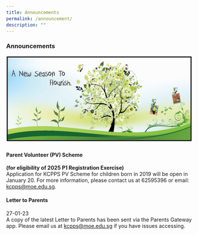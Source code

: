 ```yaml
---
title: Announcements
permalink: /announcement/
description: ""
---
```

### Announcements

![](/images/A%20new%20season%20to%20flourish%20banner.png)

#### Parent Volunteer (PV) Scheme
**(for eligibility of 2025 P1 Registration Exercise)**
<br>Application for KCPPS PV Scheme for children born in 2019 will be open in January 20. For more information, please contact us at 62595396 or email: kcpps@moe.edu.sg.

#### Letter to Parents		 
27-01-23<br>
A copy of the latest Letter to Parents has been sent via the Parents Gateway app. Please email us at [kcpps@moe.edu.sg](mailto:kcpps@moe.edu.sg) if you have issues accessing.